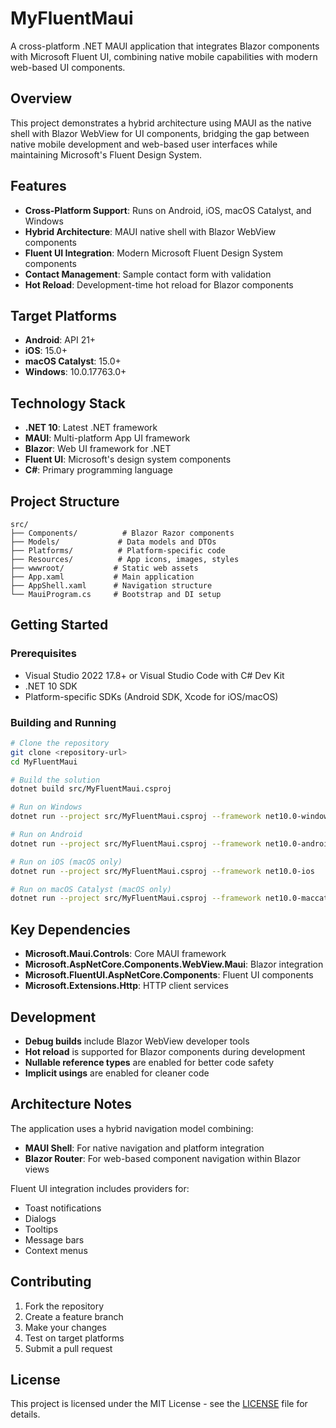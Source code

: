 # MyFluentMaui

A cross-platform .NET MAUI application that integrates Blazor components with Microsoft Fluent UI, combining native mobile capabilities with modern web-based UI components.

## Overview

This project demonstrates a hybrid architecture using MAUI as the native shell with Blazor WebView for UI components, bridging the gap between native mobile development and web-based user interfaces while maintaining Microsoft's Fluent Design System.

## Features

- **Cross-Platform Support**: Runs on Android, iOS, macOS Catalyst, and Windows
- **Hybrid Architecture**: MAUI native shell with Blazor WebView components
- **Fluent UI Integration**: Modern Microsoft Fluent Design System components
- **Contact Management**: Sample contact form with validation
- **Hot Reload**: Development-time hot reload for Blazor components

## Target Platforms

- **Android**: API 21+
- **iOS**: 15.0+
- **macOS Catalyst**: 15.0+
- **Windows**: 10.0.17763.0+

## Technology Stack

- **.NET 10**: Latest .NET framework
- **MAUI**: Multi-platform App UI framework
- **Blazor**: Web UI framework for .NET
- **Fluent UI**: Microsoft's design system components
- **C#**: Primary programming language

## Project Structure

```
src/
├── Components/          # Blazor Razor components
├── Models/             # Data models and DTOs
├── Platforms/          # Platform-specific code
├── Resources/          # App icons, images, styles
├── wwwroot/           # Static web assets
├── App.xaml           # Main application
├── AppShell.xaml      # Navigation structure
└── MauiProgram.cs     # Bootstrap and DI setup
```

## Getting Started

### Prerequisites

- Visual Studio 2022 17.8+ or Visual Studio Code with C# Dev Kit
- .NET 10 SDK
- Platform-specific SDKs (Android SDK, Xcode for iOS/macOS)

### Building and Running

```bash
# Clone the repository
git clone <repository-url>
cd MyFluentMaui

# Build the solution
dotnet build src/MyFluentMaui.csproj

# Run on Windows
dotnet run --project src/MyFluentMaui.csproj --framework net10.0-windows10.0.19041.0

# Run on Android
dotnet run --project src/MyFluentMaui.csproj --framework net10.0-android

# Run on iOS (macOS only)
dotnet run --project src/MyFluentMaui.csproj --framework net10.0-ios

# Run on macOS Catalyst (macOS only)
dotnet run --project src/MyFluentMaui.csproj --framework net10.0-maccatalyst
```

## Key Dependencies

- **Microsoft.Maui.Controls**: Core MAUI framework
- **Microsoft.AspNetCore.Components.WebView.Maui**: Blazor integration
- **Microsoft.FluentUI.AspNetCore.Components**: Fluent UI components
- **Microsoft.Extensions.Http**: HTTP client services

## Development

- **Debug builds** include Blazor WebView developer tools
- **Hot reload** is supported for Blazor components during development
- **Nullable reference types** are enabled for better code safety
- **Implicit usings** are enabled for cleaner code

## Architecture Notes

The application uses a hybrid navigation model combining:
- **MAUI Shell**: For native navigation and platform integration
- **Blazor Router**: For web-based component navigation within Blazor views

Fluent UI integration includes providers for:
- Toast notifications
- Dialogs
- Tooltips
- Message bars
- Context menus

## Contributing

1. Fork the repository
2. Create a feature branch
3. Make your changes
4. Test on target platforms
5. Submit a pull request

## License

This project is licensed under the MIT License - see the [LICENSE](LICENSE) file for details.